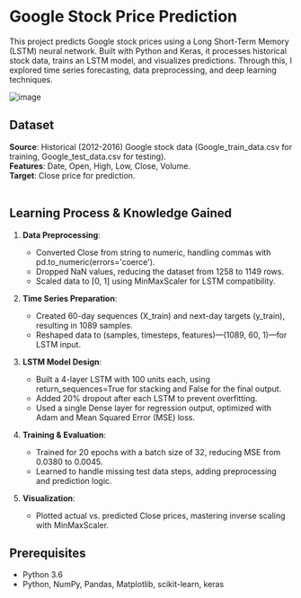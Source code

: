 # Google Stock Price Prediction
This project predicts Google stock prices using a Long Short-Term Memory (LSTM) neural network. Built with Python and Keras, it processes historical stock data, trains an LSTM model, and visualizes predictions. Through this, I explored time series forecasting, data preprocessing, and deep learning techniques.

![image](https://github.com/user-attachments/assets/7cbfa8fb-f095-40d7-92d4-ab886e1b49a0)

## Dataset
**Source**: Historical (2012-2016) Google stock data (Google_train_data.csv for training, Google_test_data.csv for testing).  <br/>
**Features**: Date, Open, High, Low, Close, Volume.  <br/>
**Target**: Close price for prediction.
<br>
<br>

## Learning Process & Knowledge Gained

1. **Data Preprocessing**:
   - Converted Close from string to numeric, handling commas with pd.to_numeric(errors='coerce').
   - Dropped NaN values, reducing the dataset from 1258 to 1149 rows.
   - Scaled data to [0, 1] using MinMaxScaler for LSTM compatibility.

2. **Time Series Preparation**:
   - Created 60-day sequences (X_train) and next-day targets (y_train), resulting in 1089 samples.
   - Reshaped data to (samples, timesteps, features)—(1089, 60, 1)—for LSTM input.

3. **LSTM Model Design**:
   - Built a 4-layer LSTM with 100 units each, using return_sequences=True for stacking and False for the final output.
   - Added 20% dropout after each LSTM to prevent overfitting.
   - Used a single Dense layer for regression output, optimized with Adam and Mean Squared Error (MSE) loss.

4. **Training & Evaluation**:
   - Trained for 20 epochs with a batch size of 32, reducing MSE from 0.0380 to 0.0045.
   - Learned to handle missing test data steps, adding preprocessing and prediction logic.

5. **Visualization**:
   - Plotted actual vs. predicted Close prices, mastering inverse scaling with MinMaxScaler.


## Prerequisites
  - Python 3.6
  - Python, NumPy, Pandas, Matplotlib, scikit-learn, keras
